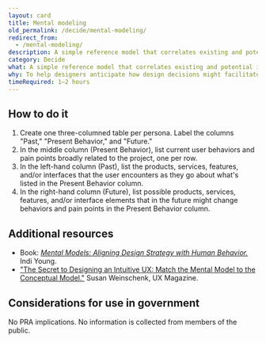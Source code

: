 ```yaml
---
layout: card
title: Mental modeling
old_permalink: /decide/mental-modeling/
redirect_from:
  - /mental-modeling/
description: A simple reference model that correlates existing and potential interfaces with user behaviors.
category: Decide
what: A simple reference model that correlates existing and potential interfaces with user behaviors.
why: To help designers anticipate how design decisions might facilitate future behaviors.
timeRequired: 1–2 hours
---
```


## How to do it

1. Create one three-columned table per persona. Label the columns "Past," "Present Behavior," and "Future."
1. In the middle column (Present Behavior), list current user behaviors and pain points broadly related to the project, one per row.
1. In the left-hand column (Past), list the products, services, features, and/or interfaces that the user encounters as they go about what's listed in the Present Behavior column.
1. In the right-hand column (Future), list possible products, services, features, and/or interface elements that in the future might change behaviors and pain points in the Present Behavior column.

<section class="method--section method--section--additional-resources" markdown="1">

## Additional resources

- Book: <a href="http://rosenfeldmedia.com/books/mental-models/" class="usa-link"><em>Mental Models: Aligning Design Strategy with Human Behavior.</em></a> Indi Young.
- <a href="http://uxmag.com/articles/the-secret-to-designing-an-intuitive-user-experience" class="usa-link">"The Secret to Designing an Intuitive UX: Match the Mental Model to the Conceptual Model."</a> Susan Weinschenk, UX Magazine.
</section>

<section class="method--section method--section--government-considerations" markdown="1" >

## Considerations for use in government

No PRA implications. No information is collected from members of the public.
</section>
